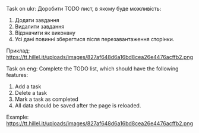 Task on ukr:
Доробити TODO лист, в якому буде можливість:

1. Додати завдання
2. Видалити завдання
3. Відзначити як виконану
4. Усі дані повинні зберегтися після перезавантаження сторінки.

Приклад: https://tt.hillel.it/uploads/images/827af648d6a16bd8cea26e4476acffb2.png

Task on eng:
Complete the TODO list, which should have the following features:

1. Add a task
2. Delete a task
3. Mark a task as completed
4. All data should be saved after the page is reloaded.

Example: https://tt.hillel.it/uploads/images/827af648d6a16bd8cea26e4476acffb2.png